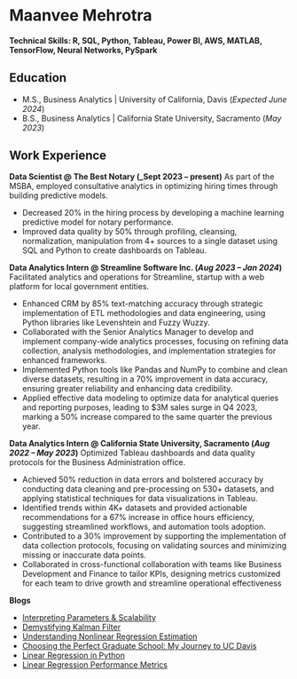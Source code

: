 # Maanvee Mehrotra 

#### Technical Skills: R, SQL, Python, Tableau, Power BI, AWS, MATLAB, TensorFlow, Neural Networks, PySpark

## Education
- M.S., Business Analytics | University of California, Davis (_Expected June 2024_)
- B.S., Business Analytics | California State University, Sacramento (_May 2023_)

## Work Experience
**Data Scientist @ The Best Notary (_Sept 2023 – present)**
As part of the MSBA, employed consultative analytics in optimizing hiring times through building predictive models.
- Decreased 20% in the hiring process by developing a machine learning predictive model for notary performance.
- Improved data quality by 50% through profiling, cleansing, normalization, manipulation from 4+ sources to a
single dataset using SQL and Python to create dashboards on Tableau.

**Data Analytics Intern @ Streamline Software Inc. (_Aug 2023 – Jan 2024_)**
Facilitated analytics and operations for Streamline, startup with a web platform for local government entities.
- Enhanced CRM by 85% text-matching accuracy through strategic implementation of ETL methodologies and data engineering, using Python libraries like Levenshtein and Fuzzy Wuzzy.
- Collaborated with the Senior Analytics Manager to develop and implement company-wide analytics processes, focusing on refining data collection, analysis methodologies, and implementation strategies for enhanced frameworks.
- Implemented Python tools like Pandas and NumPy to combine and clean diverse datasets, resulting in a 70% improvement in data accuracy, ensuring greater reliability and enhancing data credibility.
- Applied effective data modeling to optimize data for analytical queries and reporting purposes, leading to $3M sales surge in Q4 2023, marking a 50% increase compared to the same quarter the previous year.

**Data Analytics Intern  @ California State University, Sacramento (_Aug 2022 – May 2023_)**
Optimized Tableau dashboards and data quality protocols for the Business Administration office.
- Achieved 50% reduction in data errors and bolstered accuracy by conducting data cleaning and pre-processing on 530+ datasets, and applying statistical techniques for data visualizations in Tableau.
- Identified trends within 4K+ datasets and provided actionable recommendations for a 67% increase in office hours efficiency, suggesting streamlined workflows, and automation tools adoption.
- Contributed to a 30% improvement by supporting the implementation of data collection protocols, focusing on validating sources and minimizing missing or inaccurate data points.
- Collaborated in cross-functional collaboration with teams like Business Development and Finance to tailor KPIs, designing metrics customized for each team to drive growth and streamline operational effectiveness

**Blogs**

- [Interpreting Parameters & Scalability](https://www.linkedin.com/pulse/interpreting-parameters-scalability-maanvee-mehrotra-q9gac/)
- [Demystifying Kalman Filter](https://www.linkedin.com/pulse/demystifying-kalman-filter-maanvee-mehrotra-nrnlc/?trackingId=G4QiEf%2FNS9y0jIUBqpLo1w%3D%3D)
- [Understanding Nonlinear Regression Estimation](https://www.linkedin.com/pulse/understanding-nonlinear-regression-estimation-maanvee-mehrotra-dhhuc/?trackingId=G4QiEf%2FNS9y0jIUBqpLo1w%3D%3D)
- [Choosing the Perfect Graduate School: My Journey to UC Davis](https://medium.com/@maanvee.mehrotra111/choosing-the-perfect-graduate-school-my-journey-to-uc-davis-64b29f9cffe1)
- [Linear Regression in Python](https://www.linkedin.com/pulse/linear-regression-python-maanvee-mehrotra-qbq2c/)
- [Linear Regression Performance Metrics](https://www.linkedin.com/pulse/linear-regression-performance-metrics-maanvee-mehrotra-nkolc/)
